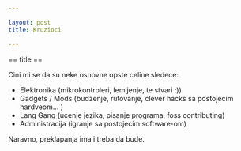 ```yaml
---

layout: post
title: Kruzioci

---
```


== title ==

Cini mi se da su neke osnovne opste celine sledece:

* Elektronika (mikrokontroleri, lemljenje, te stvari :))
* Gadgets / Mods (budzenje, rutovanje, clever hacks sa postojecim hardveom... )
* Lang Gang (ucenje jezika, pisanje programa, foss contributing)
* Administracija (igranje sa postojecim software-om)

Naravno, preklapanja ima i treba da bude.

